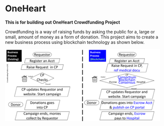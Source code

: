 # OneHeart
**This is for building out OneHeart Crowdfunding Project**

Crowdfunding is a way of raising funds by asking the public for a, large or small, amount of money as a form of donation. This project aims to create a new business process using blockchain technology as shown below. 

![](images/business_process-blockchain.png)
